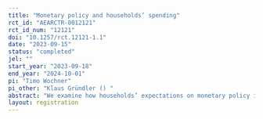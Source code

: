 ```yaml
---
title: "Monetary policy and households’ spending"
rct_id: "AEARCTR-0012121"
rct_id_num: "12121"
doi: "10.1257/rct.12121-1.1"
date: "2023-09-15"
status: "completed"
jel: ""
start_year: "2023-09-18"
end_year: "2024-10-01"
pi: "Timo Wochner"
pi_other: "Klaus Gründler () "
abstract: "We examine how households’ expectations on monetary policy influence their spending intentions. "
layout: registration
---
```


